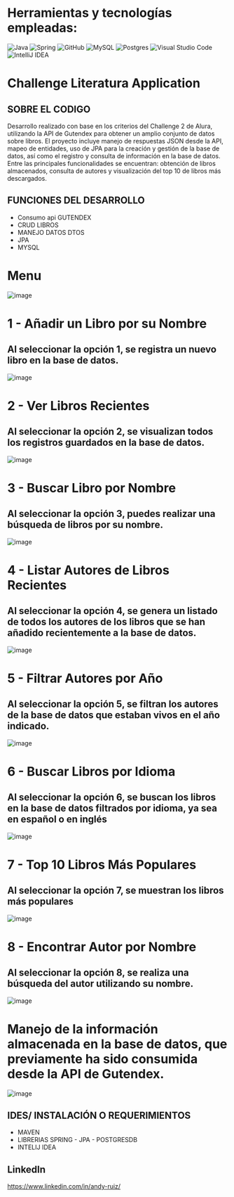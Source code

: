 
# Herramientas y tecnologías empleadas:
![Java](https://img.shields.io/badge/java-%23ED8B00.svg?style=for-the-badge&logo=java&logoColor=white) ![Spring](https://img.shields.io/badge/spring-%236DB33F.svg?style=for-the-badge&logo=spring&logoColor=white) ![GitHub](https://img.shields.io/badge/GitHub-%23121011.svg?style=for-the-badge&logo=github&logoColor=white) ![MySQL](https://img.shields.io/badge/mysql-4479A1.svg?style=for-the-badge&logo=mysql&logoColor=white) ![Postgres](https://img.shields.io/badge/postgres-%23316192.svg?style=for-the-badge&logo=postgresql&logoColor=white) ![Visual Studio Code](https://img.shields.io/badge/Visual%20Studio%20Code-0078d7.svg?style=for-the-badge&logo=visual-studio-code&logoColor=white) ![IntelliJ IDEA](https://img.shields.io/badge/IntelliJIDEA-000000.svg?style=for-the-badge&logo=intellij-idea&logoColor=white)


# Challenge Literatura Application


##  SOBRE EL CODIGO
Desarrollo realizado con base en los criterios del Challenge 2 de Alura, utilizando la API de Gutendex para obtener un amplio conjunto de datos sobre libros. El proyecto incluye manejo de respuestas JSON desde la API, mapeo de entidades, uso de JPA para la creación y gestión de la base de datos, así como el registro y consulta de información en la base de datos. Entre las principales funcionalidades se encuentran: obtención de libros almacenados, consulta de autores y visualización del top 10 de libros más descargados.


## FUNCIONES DEL DESARROLLO

- Consumo api GUTENDEX
- CRUD LIBROS
- MANEJO DATOS DTOS
- JPA
- MYSQL

# Menu

![image](https://github.com/user-attachments/assets/70c52fd3-05ef-4153-8ca5-cf4f2d0ded2b)

# 1 - Añadir un Libro por su Nombre
## Al seleccionar la opción 1, se registra un nuevo libro en la base de datos.
![image](https://github.com/user-attachments/assets/e101bd0f-589d-4c43-85cb-18f5e1ea8a47)

# 2 - Ver Libros Recientes
## Al seleccionar la opción 2, se visualizan todos los registros guardados en la base de datos.
![image](https://github.com/user-attachments/assets/e0b69494-3660-4ee3-98e3-cd5e158476b5)

# 3 - Buscar Libro por Nombre
## Al seleccionar la opción 3, puedes realizar una búsqueda de libros por su nombre.
![image](https://github.com/user-attachments/assets/e2fc38e8-a780-445d-a5e6-541d765c3b30)

# 4 - Listar Autores de Libros Recientes
## Al seleccionar la opción 4, se genera un listado de todos los autores de los libros que se han añadido recientemente a la base de datos.
![image](https://github.com/user-attachments/assets/0ee6fad3-67e5-4484-ac92-4cc5b0ff5dac)

# 5 - Filtrar Autores por Año
## Al seleccionar la opción 5, se filtran los autores de la base de datos que estaban vivos en el año indicado.  
![image](https://github.com/user-attachments/assets/47421631-eb16-4dfc-b048-3c431e2a68b9)

# 6 - Buscar Libros por Idioma
## Al seleccionar la opción 6, se buscan los libros en la base de datos filtrados por idioma, ya sea en español o en inglés
![image](https://github.com/user-attachments/assets/eb4c514f-d12d-4419-9c40-cee11ce8cf47)

# 7 - Top 10 Libros Más Populares
## Al seleccionar la opción 7, se muestran los libros más populares
![image](https://github.com/user-attachments/assets/a1202352-e86e-49f3-b0f1-aa6b6c3a9145)

# 8 - Encontrar Autor por Nombre
## Al seleccionar la opción 8, se realiza una búsqueda del autor utilizando su nombre.
![image](https://github.com/user-attachments/assets/12830609-1f83-454f-8a32-27d7c00f3970)

# Manejo de la información almacenada en la base de datos, que previamente ha sido consumida desde la API de Gutendex.
![image](https://github.com/user-attachments/assets/3096c1d3-608b-4be1-99de-d55147618169)


## IDES/ INSTALACIÓN O REQUERIMIENTOS
- MAVEN
- LIBRERIAS SPRING - JPA - POSTGRESDB
- INTELIJ IDEA


## LinkedIn
https://www.linkedin.com/in/andy-ruiz/

